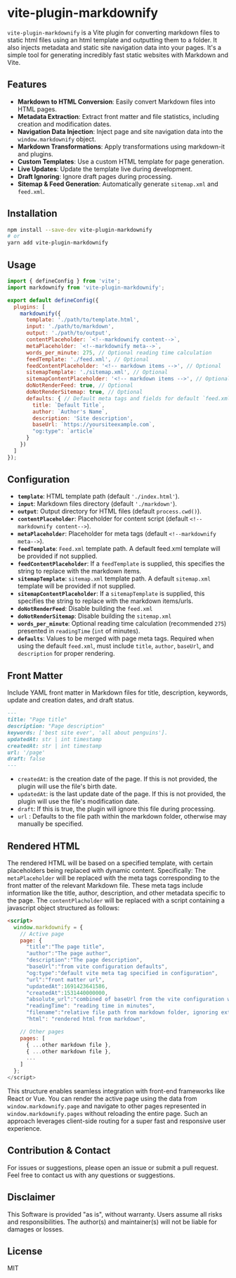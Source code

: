 # vite-plugin-markdownify

`vite-plugin-markdownify` is a Vite plugin for converting markdown files to static html files using an html template and outputting them to a folder. It also injects metadata and static site navigation data into your pages. It's a simple tool for generating incredibly fast static websites with Markdown and Vite.

## Features

- **Markdown to HTML Conversion**: Easily convert Markdown files into HTML pages.
- **Metadata Extraction**: Extract front matter and file statistics, including creation and modification dates.
- **Navigation Data Injection**: Inject page and site navigation data into the `window.markdownify` object.
- **Markdown Transformations**: Apply transformations using markdown-it and plugins.
- **Custom Templates**: Use a custom HTML template for page generation.
- **Live Updates**: Update the template live during development.
- **Draft Ignoring**: Ignore draft pages during processing.
- **Sitemap & Feed Generation**: Automatically generate `sitemap.xml` and `feed.xml`.

## Installation

```bash
npm install --save-dev vite-plugin-markdownify
# or
yarn add vite-plugin-markdownify
```

## Usage

```javascript
import { defineConfig } from 'vite';
import markdownify from 'vite-plugin-markdownify';

export default defineConfig({
  plugins: [
    markdownify({
      template: './path/to/template.html',
      input: './path/to/markdown',
      output: './path/to/output',
      contentPlaceholder: `<!--markdownify content-->`,
      metaPlaceholder: `<!--markdownify meta-->`,
      words_per_minute: 275, // Optional reading time calculation
      feedTemplate: './feed.xml', // Optional
      feedContentPlaceholder: '<!-- markdown items -->', // Optional
      sitemapTemplate: './sitemap.xml', // Optional
      sitemapContentPlaceholder: '<!-- markdown items -->', // Optional
      doNotRenderFeed: true, // Optional
      doNotRenderSitemap: true, // Optional
      defaults: { // Default meta tags and fields for default `feed.xml`
        title: `Default Title`,
        author: `Author's Name`,
        description: 'Site description',
        baseUrl: `https://yoursiteexample.com`,
        "og:type": `article`
      }
    })
  ]
});
```

## Configuration

- **`template`**: HTML template path (default `'./index.html'`).
- **`input`**: Markdown files directory (default `'./markdown'`).
- **`output`**: Output directory for HTML files (default `process.cwd()`).
- **`contentPlaceholder`**: Placeholder for content script (default `<!--markdownify content-->`).
- **`metaPlaceholder`**: Placeholder for meta tags (default `<!--markdownify meta-->`).
- **`feedTemplate`**: `Feed.xml` template path. A default feed.xml template will be provided if not supplied.
- **`feedContentPlaceholder`**: If a `feedTemplate` is supplied, this specifies the string to replace with the markdown items.
- **`sitemapTemplate`**: `sitemap.xml` template path. A default `sitemap.xml` template will be provided if not supplied.
- **`sitemapContentPlaceholder`**: If a `sitemapTemplate` is supplied, this specifies the string to replace with the markdown items/urls.
- **`doNotRenderFeed`**: Disable building the `feed.xml`
- **`doNotRenderSitemap`**: Disable building the `sitemap.xml`
- **`words_per_minute`**: Optional reading time calculation (recommended `275`) presented in `readingTime` (`int` of minutes).
- **`defaults`**: Values to be merged with page meta tags. Required when using the default `feed.xml`, must include `title`, `author`, `baseUrl`, and `description` for proper rendering.

## Front Matter

Include YAML front matter in Markdown files for title, description, keywords, update and creation dates, and draft status.

```md
---
title: "Page title"
description: "Page description"
keywords: ['best site ever', 'all about penguins'].
updatedAt: str | int timestamp 
createdAt: str | int timestamp
url: '/page'
draft: false
---
```

- `createdAt`: is the creation date of the page. If this is not provided, the plugin will use the file's birth date.
- `updatedAt`: is the last update date of the page. If this is not provided, the plugin will use the file's modification date.
- `draft`: If this is true, the plugin will ignore this file during processing.
- `url` : Defaults to the file path within the markdown folder, otherwise may manually be specified.

## Rendered HTML
The rendered HTML will be based on a specified template, with certain placeholders being replaced with dynamic content. Specifically:
The `metaPlaceholder` will be replaced with the meta tags corresponding to the front matter of the relevant Markdown file. These meta tags include information like the title, author, description, and other metadata specific to the page. 
The `contentPlacholder` will be replaced with a script containing a javascript object structured as follows:

```html
<script>
  window.markdownify = {
    // Active page
    page: {
      "title":"The page title",
      "author":"The page author",
      "description":"The page description",
      "baseUrl":"from vite configuration defaults",
      "og:type":"default vite meta tag specified in configuration",
      "url":"front matter url",
      "updatedAt":1691423641586,
      "createdAt":1531440000000,
      "absolute_url":"combined of baseUrl from the vite configuration with filepath for the relevant markdown file ignoring extension",
      "readingTime": "reading time in minutes",
      "filename":"relative file path from markdown folder, ignoring extension",
      "html": "rendered html from markdown", 

    // Other pages
    pages: [
      { ...other markdown file },
      { ...other markdown file },
      ...
    ]
  };
</script>
```

This structure enables seamless integration with front-end frameworks like React or Vue. You can render the active page using the data from `window.markdownify.page` and navigate to other pages represented in `window.markdownify.pages` without reloading the entire page. Such an approach leverages client-side routing for a super fast and responsive user experience.

## Contribution & Contact

For issues or suggestions, please open an issue or submit a pull request. Feel free to contact us with any questions or suggestions.

## Disclaimer

This Software is provided "as is", without warranty. Users assume all risks and responsibilities. The author(s) and maintainer(s) will not be liable for damages or losses.

## License

MIT